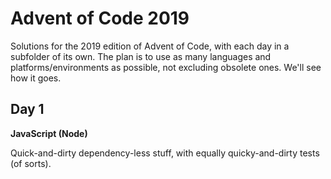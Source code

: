 Advent of Code 2019
===================

Solutions for the 2019 edition of Advent of Code, with each day in a subfolder of its own.
The plan is to use as many languages and platforms/environments as possible, not excluding obsolete ones.
We'll see how it goes.


Day 1
-----

__JavaScript (Node)__

Quick-and-dirty dependency-less stuff, with equally quicky-and-dirty tests (of sorts).
